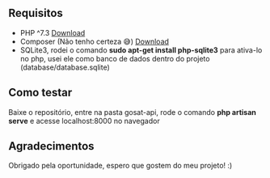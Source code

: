 
## Requisitos
- PHP ^7.3 [Download](https://www.php.net/downloads.php)
- Composer (Não tenho certeza :sweat_smile:) [Download](https://getcomposer.org/download/)
- SQLite3, rodei o comando **sudo apt-get install php-sqlite3** para ativa-lo no php, usei ele como banco de dados dentro do projeto (database/database.sqlite)


## Como testar

Baixe o repositório, entre na pasta gosat-api, rode o comando **php artisan serve** e acesse localhost:8000 no navegador

## Agradecimentos

Obrigado pela oportunidade, espero que gostem do meu projeto! :)